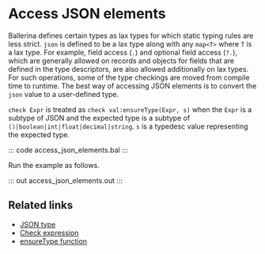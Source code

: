 # Access JSON elements

Ballerina defines certain types as lax types for which static typing rules are less strict. `json` is defined to be a lax type along with any `map<T>` where `T` is a lax type.
For example, field access (`.`) and optional field access (`?.`), which are generally allowed on records and objects for fields that are defined in the type descriptors, are also allowed additionally on lax types. For such operations, some of the type checkings are moved from compile time to runtime.
The best way of accessing JSON elements is to convert the `json` value to a user-defined type.

`check Expr` is treated as `check val:ensureType(Expr, s)` when the `Expr` is a subtype of JSON and the expected type is a subtype of `()|boolean|int|float|decimal|string`. `s` is a typedesc value representing the expected type.

::: code access_json_elements.bal :::

Run the example as follows.

::: out access_json_elements.out :::

## Related links
- [JSON type](/learn/by-example/json-type)
- [Check expression](/learn/by-example/check-expression)
- [ensureType function](/learn/by-example/ensureType-function)